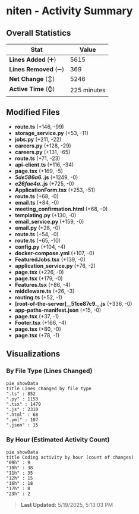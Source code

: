 # niten - Activity Summary 

## Overall Statistics

| Stat                   | Value                                                             |
| ---------------------- | ----------------------------------------------------------------- |
| **Lines Added** (➕)   | 5615                                          |
| **Lines Removed** (➖) | 369                                        |
| **Net Change** (↕)    | 5246                |
| **Active Time** (⌚)   | 225 minutes |


## Modified Files
- **route.ts** (+146, -99)
- **storage_service.py** (+53, -11)
- **jobs.py** (+211, -22)
- **careers.py** (+128, -29)
- **careers.py** (+131, -65)
- **route.ts** (+71, -23)
- **api-client.ts** (+116, -34)
- **page.tsx** (+169, -5)
- **_5de586a6._.js** (+1249, -0)
- **_e26fae4a._.js** (+725, -0)
- **ApplicationForm.tsx** (+253, -51)
- **route.ts** (+68, -0)
- **email.ts** (+84, -0)
- **meeting_confirmation.html** (+68, -0)
- **templating.py** (+130, -0)
- **email_service.py** (+159, -0)
- **email.py** (+28, -0)
- **route.ts** (+54, -0)
- **route.ts** (+65, -10)
- **config.py** (+104, -4)
- **docker-compose.yml** (+107, -0)
- **FeaturedJobs.tsx** (+139, -0)
- **application_service.py** (+76, -2)
- **page.tsx** (+226, -0)
- **page.tsx** (+179, -0)
- **Features.tsx** (+86, -4)
- **middleware.ts** (+26, -3)
- **routing.ts** (+52, -1)
- **[root-of-the-server]__51ce87c9._.js** (+336, -0)
- **app-paths-manifest.json** (+15, -0)
- **page.tsx** (+37, -1)
- **Footer.tsx** (+166, -4)
- **page.tsx** (+80, -0)
- **page.tsx** (+78, -1)

## Visualizations

### By File Type (Lines Changed)

```mermaid
pie showData
title Lines changed by file type
".ts" : 852
".py" : 1153
".tsx" : 1479
".js" : 2310
".html" : 68
".yml" : 107
".json" : 15
```

### By Hour (Estimated Activity Count)

```mermaid
pie showData
title Coding activity by hour (count of changes)
"09h" : 9
"10h" : 38
"11h" : 35
"12h" : 15
"16h" : 18
"17h" : 8
"23h" : 2
```


> **Last Updated:** 5/19/2025, 5:13:03 PM